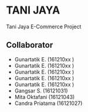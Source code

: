 # TANI JAYA
Tani Jaya E-Commerce Project

## Collaborator
- Gunartatik E. (161210xx )
- Gunartatik E. (161210xx )
- Gunartatik E. (161210xx )
- Gunartatik E. (161210xx )
- Gunartatik E. (161210xx )
- Gangsar S. (16121031)
- Mita Oktafani (16121043)
- Candra Priatama (16121027)
